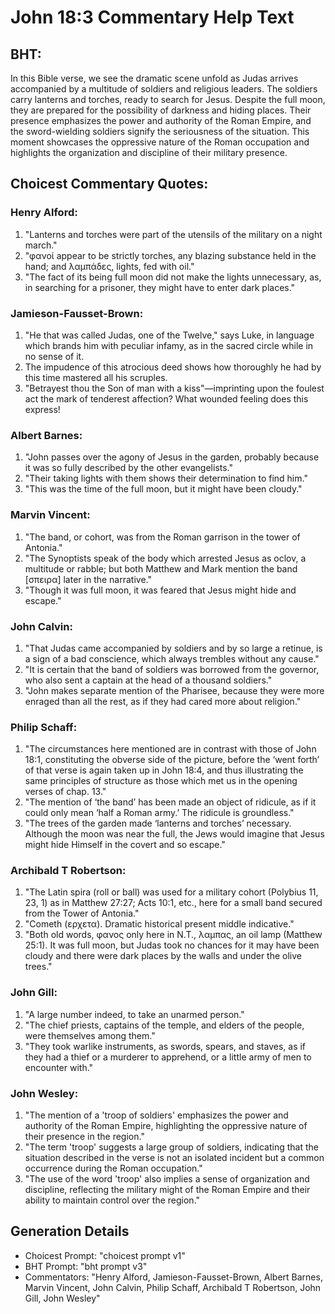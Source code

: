 # John 18:3 Commentary Help Text

## BHT:
In this Bible verse, we see the dramatic scene unfold as Judas arrives accompanied by a multitude of soldiers and religious leaders. The soldiers carry lanterns and torches, ready to search for Jesus. Despite the full moon, they are prepared for the possibility of darkness and hiding places. Their presence emphasizes the power and authority of the Roman Empire, and the sword-wielding soldiers signify the seriousness of the situation. This moment showcases the oppressive nature of the Roman occupation and highlights the organization and discipline of their military presence.

## Choicest Commentary Quotes:
### Henry Alford:
1. "Lanterns and torches were part of the utensils of the military on a night march." 
2. "φανοί appear to be strictly torches, any blazing substance held in the hand; and λαμπάδες, lights, fed with oil." 
3. "The fact of its being full moon did not make the lights unnecessary, as, in searching for a prisoner, they might have to enter dark places."

### Jamieson-Fausset-Brown:
1. "He that was called Judas, one of the Twelve," says Luke, in language which brands him with peculiar infamy, as in the sacred circle while in no sense of it.
2. The impudence of this atrocious deed shows how thoroughly he had by this time mastered all his scruples.
3. "Betrayest thou the Son of man with a kiss"—imprinting upon the foulest act the mark of tenderest affection? What wounded feeling does this express!

### Albert Barnes:
1. "John passes over the agony of Jesus in the garden, probably because it was so fully described by the other evangelists."
2. "Their taking lights with them shows their determination to find him."
3. "This was the time of the full moon, but it might have been cloudy."

### Marvin Vincent:
1. "The band, or cohort, was from the Roman garrison in the tower of Antonia." 
2. "The Synoptists speak of the body which arrested Jesus as oclov, a multitude or rabble; but both Matthew and Mark mention the band [σπειρα] later in the narrative." 
3. "Though it was full moon, it was feared that Jesus might hide and escape."

### John Calvin:
1. "That Judas came accompanied by soldiers and by so large a retinue, is a sign of a bad conscience, which always trembles without any cause."
2. "It is certain that the band of soldiers was borrowed from the governor, who also sent a captain at the head of a thousand soldiers."
3. "John makes separate mention of the Pharisee, because they were more enraged than all the rest, as if they had cared more about religion."

### Philip Schaff:
1. "The circumstances here mentioned are in contrast with those of John 18:1, constituting the obverse side of the picture, before the ‘went forth’ of that verse is again taken up in John 18:4, and thus illustrating the same principles of structure as those which met us in the opening verses of chap. 13."
2. "The mention of ‘the band’ has been made an object of ridicule, as if it could only mean ‘half a Roman army.’ The ridicule is groundless."
3. "The trees of the garden made ‘lanterns and torches’ necessary. Although the moon was near the full, the Jews would imagine that Jesus might hide Himself in the covert and so escape."

### Archibald T Robertson:
1. "The Latin spira (roll or ball) was used for a military cohort (Polybius 11, 23, 1) as in Matthew 27:27; Acts 10:1, etc., here for a small band secured from the Tower of Antonia."
2. "Cometh (ερχετα). Dramatic historical present middle indicative."
3. "Both old words, φανος only here in N.T., λαμπας, an oil lamp (Matthew 25:1). It was full moon, but Judas took no chances for it may have been cloudy and there were dark places by the walls and under the olive trees."

### John Gill:
1. "A large number indeed, to take an unarmed person."
2. "The chief priests, captains of the temple, and elders of the people, were themselves among them."
3. "They took warlike instruments, as swords, spears, and staves, as if they had a thief or a murderer to apprehend, or a little army of men to encounter with."

### John Wesley:
1. "The mention of a 'troop of soldiers' emphasizes the power and authority of the Roman Empire, highlighting the oppressive nature of their presence in the region."
2. "The term 'troop' suggests a large group of soldiers, indicating that the situation described in the verse is not an isolated incident but a common occurrence during the Roman occupation."
3. "The use of the word 'troop' also implies a sense of organization and discipline, reflecting the military might of the Roman Empire and their ability to maintain control over the region."


## Generation Details
- Choicest Prompt: "choicest prompt v1"
- BHT Prompt: "bht prompt v3"
- Commentators: "Henry Alford, Jamieson-Fausset-Brown, Albert Barnes, Marvin Vincent, John Calvin, Philip Schaff, Archibald T Robertson, John Gill, John Wesley"
